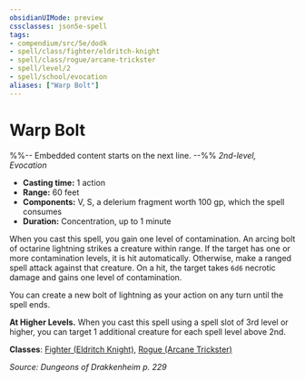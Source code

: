 ```yaml
---
obsidianUIMode: preview
cssclasses: json5e-spell
tags:
- compendium/src/5e/dodk
- spell/class/fighter/eldritch-knight
- spell/class/rogue/arcane-trickster
- spell/level/2
- spell/school/evocation
aliases: ["Warp Bolt"]
---
```

# Warp Bolt
%%-- Embedded content starts on the next line. --%%
*2nd-level, Evocation*  

- **Casting time:** 1 action
- **Range:** 60 feet
- **Components:** V, S, a delerium fragment worth 100 gp, which the spell consumes
- **Duration:** Concentration, up to 1 minute

When you cast this spell, you gain one level of contamination. An arcing bolt of octarine lightning strikes a creature within range. If the target has one or more contamination levels, it is hit automatically. Otherwise, make a ranged spell attack against that creature. On a hit, the target takes `6d6` necrotic damage and gains one level of contamination.

You can create a new bolt of lightning as your action on any turn until the spell ends.

**At Higher Levels.** When you cast this spell using a spell slot of 3rd level or higher, you can target 1 additional creature for each spell level above 2nd.

**Classes**: [Fighter (Eldritch Knight)](/Systems/5e/classes/fighter-eldritch-knight.md), [Rogue (Arcane Trickster)](/Systems/5e/classes/rogue-arcane-trickster.md)

*Source: Dungeons of Drakkenheim p. 229*